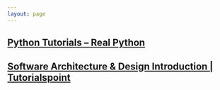 ```yaml
---
layout: page
---
```


## [Python Tutorials – Real Python](https://realpython.com/)

## [Software Architecture & Design Introduction | Tutorialspoint](https://www.tutorialspoint.com/software_architecture_design/introduction.htm)


